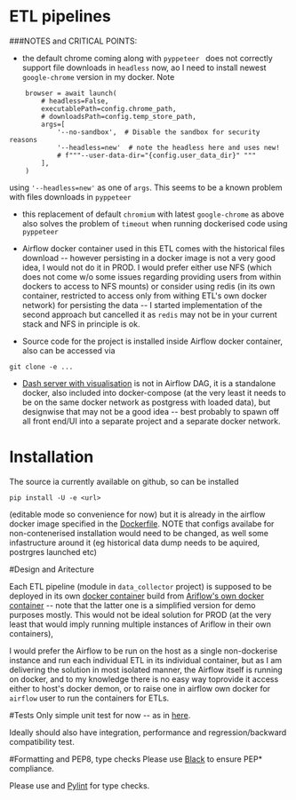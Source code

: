 # ETL pipelines


###NOTES and CRITICAL POINTS: 
- the default chrome coming along with ```pyppeteer ``` does not correctly support file downloads in 
```headless``` now, ao I need to install newest ```google-chrome``` version in my docker. Note 
```buildoutcfg
    browser = await launch(
        # headless=False,
        executablePath=config.chrome_path,
        # downloadsPath=config.temp_store_path,
        args=[
            '--no-sandbox',  # Disable the sandbox for security reasons
            '--headless=new'  # note the headless here and uses new!
            # f"""--user-data-dir="{config.user_data_dir}" """
        ],
    )
```
 using ```'--headless=new'``` as one of ```args```. This seems to be a known problem with files downloads 
in ```pyppeteer```

- this replacement of default ```chromium``` with latest ```google-chrome``` as above also solves the problem of 
  ```timeout``` when running dockerised code using ```pyppeteer```
  
- Airflow docker container used in this ETL comes with the historical files download -- however persisting in a docker image is
not a very good idea, I would not do it in PROD. I would prefer either use NFS (which does not come w/o some issues regarding
providing users from within dockers to access to NFS mounts) or consider using redis (in its own container, restricted 
to access only from withing ETL's own docker network) for persisting the data -- I started implementation 
of the second approach but cancelled it as ```redis``` may not be in your current stack and NFS in principle is ok.

- Source code for the project is installed inside Airflow docker container, also can be accessed via
```buildoutcfg
git clone -e ...
```
- [Dash server with visualisation](localhost:8080) is not in Airflow DAG, it is a standalone docker, also included into docker-compose 
  (at the very least it needs to be on the same docker network as postgress with loaded data), but designwise
  that may not be a good idea -- best probably to spawn off all front end/UI into a separate project and a separate docker network.

# Installation
The source ia currently available on github, so can be installed 
```buildoutcfg
pip install -U -e <url>
```
(editable mode so convenience for now) but it is already in the airflow docker image specified in the [Dockerfile](./gme_etl/Dockerfile).
NOTE that configs availabe for non-contenerised installation would need to be changed, as well some infastructure around it 
(eg historical data dump needs to be aquired, postrgres launched etc)



#Design and Aritecture

Each ETL pipeline (module in ```data_collector``` project) is supposed to be deployed in its own 
[docker container](./gme_etl/Dockerfile) build from [Ariflow's own docker container](https://airflow.apache.org/docs/apache-airflow/stable/howto/docker-compose/index.html)
-- note that the latter one is a simplified version for demo purposes mostly. 
This would not be ideal solution for PROD (at the very least that would imply running multiple instances of Ariflow in their own containers), 

I would prefer the Airflow to be run on the host as a single non-dockerise instance and run each individual ETL in its individual 
container, but as I am delivering the solution in most isolated manner, the Airflow itself is running on docker, and to my knowledge there is 
no easy way toprovide it access either to host's docker demon, or to raise one in airflow own docker for 
```airflow``` user to run the containers for ETLs.

#Tests
Only simple unit test for now -- as in [here](./tests).

Ideally should also have integration, performance and regression/backward compatibility test.

#Formatting and PEP8, type checks
Please use [Black](https://pypi.org/project/black/) to ensure PEP* compliance.

Please use and [Pylint](https://pypi.org/project/pylint/) for type checks.